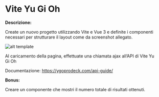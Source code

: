 Vite Yu Gi Oh
===
**Descrizione:**

Create un nuovo progetto utilizzando Vite e Vue 3 e definite i componenti necessari per strutturare il layout come da screenshot allegato.

![alt template](/public/screenshot.png)

Al caricamento della pagina, effettuate una chiamata ajax all’API di Vite Yu Gi Oh

Documentazione: https://ygoprodeck.com/api-guide/

**Bonus:**

Creare un componente che mostri il numero totale di risultati ottenuti.